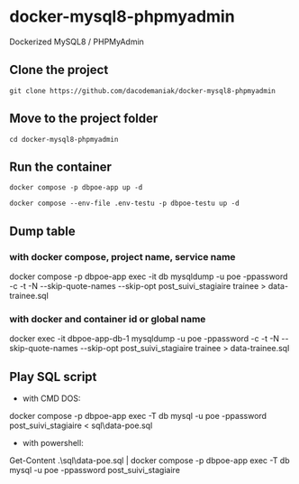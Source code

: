 # docker-mysql8-phpmyadmin
Dockerized MySQL8 / PHPMyAdmin

## Clone the project
`git clone https://github.com/dacodemaniak/docker-mysql8-phpmyadmin`

## Move to the project folder
`cd docker-mysql8-phpmyadmin`

## Run the container
`docker compose -p dbpoe-app up -d`

`docker compose --env-file .env-testu -p dbpoe-testu up -d`

## Dump table
### with docker compose, project name, service name
docker compose -p dbpoe-app exec -it db mysqldump -u poe -ppassword -c -t -N  --skip-quote-names --skip-opt post_suivi_stagiaire trainee > data-trainee.sql

### with docker and container id or global name
docker exec -it  dbpoe-app-db-1 mysqldump -u poe -ppassword -c -t -N  --skip-quote-names --skip-opt post_suivi_stagiaire trainee > data-trainee.sql

## Play SQL script
- with CMD DOS:

docker compose -p dbpoe-app exec -T db mysql -u poe -ppassword post_suivi_stagiaire < sql\data-poe.sql

- with powershell:

Get-Content .\sql\data-poe.sql | docker compose -p dbpoe-app exec -T db mysql -u poe -ppassword post_suivi_stagiaire
